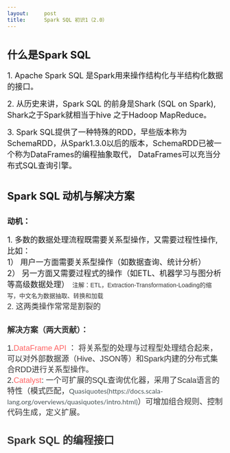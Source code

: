 ```yaml
---
layout:     post
title:      Spark SQL 初识1（2.0）
---
```

<div id="article_content" class="article_content clearfix csdn-tracking-statistics" data-pid="blog" data-mod="popu_307" data-dsm="post">
								            <link rel="stylesheet" href="https://csdnimg.cn/release/phoenix/template/css/ck_htmledit_views-f76675cdea.css">
						<div class="htmledit_views" id="content_views">
                
<h1><span style="font-size:24px;">什么是Spark SQL </span></h1>
<p><span style="font-size:18px;">1. Apache Spark SQL 是Spark用来操作结构化与半结构化数据的接口。</span></p>
<p><span style="font-size:18px;">2. 从历史来讲，Spark SQL 的前身是Shark (SQL on Spark), Shark之于Spark就相当于hive 之于Hadoop MapReduce。</span></p>
<p><span style="font-size:18px;">3. Spark SQL提供了一种特殊的RDD，早些版本称为SchemaRDD，从Spark1.3.0以后的版本，SchemaRDD已被一个称为DataFrames的编程抽象取代， DataFrames可以充当分布式SQL查询引擎。</span></p>
<h1><span style="font-size:24px;">Spark SQL 动机与解决方案</span></h1>
<h2><span style="font-size:18px;">动机：</span></h2>
<div><span style="font-size:18px;">1. 多数的数据处理流程既需要关系型操作，又需要过程性操作, 比如：</span></div>
<div><span style="font-size:18px;"><span></span>1） 用户一方面需要关系型操作（如数据查询、统计分析）</span></div>
<div><span style="font-size:18px;"><span></span>2） 另一方面又需要过程式的操作（如ETL、机器学习与图分析等高级数据处理）<span style="color:rgb(51,51,51);font-family:arial, 'pingfang sc', stheiti, simsun, sans-serif;font-size:14px;line-height:25px;text-indent:28px;">  注解：ETL，Extraction-Transformation-Loading的缩写，中文名为数据抽取、转换和加载</span></span></div>
<div><span style="font-size:18px;"><span style="color:rgb(51,51,51);font-family:arial, 'pingfang sc', stheiti, simsun, sans-serif;line-height:25px;text-indent:28px;">2. 这两类操作常常是割裂的</span></span></div>
<h2><span style="font-size:18px;"><span style="color:rgb(51,51,51);font-family:arial, 'pingfang sc', stheiti, simsun, sans-serif;line-height:25px;text-indent:28px;">解决方案（两大贡献）：</span></span></h2>
<div><span style="font-size:18px;"><span style="color:rgb(51,51,51);font-family:arial, 'pingfang sc', stheiti, simsun, sans-serif;line-height:25px;text-indent:28px;">1.</span><span style="font-family:arial, 'pingfang sc', stheiti, simsun, sans-serif;line-height:25px;text-indent:28px;"><span style="color:#ff6666;">DataFrame
 API</span></span><span style="color:rgb(51,51,51);font-family:arial, 'pingfang sc', stheiti, simsun, sans-serif;line-height:25px;text-indent:28px;"> ： 将关系型的处理与过程型处理结合起来，可以对外部数据源（Hive、JSON等）</span></span><span style="color:rgb(51,51,51);font-family:arial, 'pingfang sc', stheiti, simsun, sans-serif;line-height:25px;text-indent:28px;font-size:18px;">和Spark内建的分布式集合RDD进行关系型操作。</span></div>
<div><span style="color:rgb(51,51,51);font-family:arial, 'pingfang sc', stheiti, simsun, sans-serif;line-height:25px;text-indent:28px;font-size:18px;">2.</span><span style="font-family:arial, 'pingfang sc', stheiti, simsun, sans-serif;line-height:25px;text-indent:28px;font-size:18px;"><span style="color:#ff6666;">Catalyst</span></span><span style="color:rgb(51,51,51);font-family:arial, 'pingfang sc', stheiti, simsun, sans-serif;line-height:25px;text-indent:28px;font-size:18px;">:
 一个可扩展的SQL查询优化器，采用了Scala语言的特性（模式匹配，<span style="color:rgb(74,86,89);font-family:Lato, sans-serif;font-size:16px;line-height:20.8px;">Quasiquotes(https://docs.scala-lang.org/overviews/quasiquotes/intro.html)</span>）可增加组合规则、控制代码生成，定义扩展。</span></div>
<h1><span style="color:rgb(51,51,51);font-family:arial, 'pingfang sc', stheiti, simsun, sans-serif;line-height:25px;text-indent:28px;"><span style="font-size:24px;">Spark SQL 的编程接口<img src="https://img-blog.csdn.net/20171220112345882?watermark/2/text/aHR0cDovL2Jsb2cuY3Nkbi5uZXQveHVldGFveHVldGFv/font/5a6L5L2T/fontsize/400/fill/I0JBQkFCMA==/dissolve/70/gravity/Center" alt=""></span></span></h1>
<p><span style="font-size:18px;"><img src="" alt=""><img src="" alt=""><br></span></p>
<p><br></p>
            </div>
                </div>